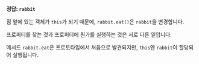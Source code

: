 **정답: `rabbit`**

점 앞에 있는 객체가 `this`가 되기 때문에, `rabbit.eat()`은 `rabbit`을 변경합니다.

프로퍼티를 찾는 것과 프로퍼티에 뭔가를 실행하는 것은 서로 다른 일입니다.

메서드 `rabbit.eat`은 프로토타입에서 처음으로 발견되지만, `this`엔 `rabbit`이 할당되어 실행됩니다.

